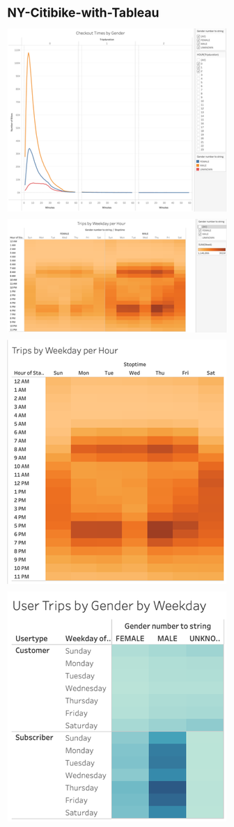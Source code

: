 # NY-Citibike-with-Tableau




![checkout_times_by_gender](Resources/checkout_times_by_gender.png)

![trips_by_weekday_per_hour_by_gender](Resources/trips_by_weekday_per_hour_by_gender.png)

![trips_by_weekday_per_hour](Resources/trips_by_weekday_per_hour.png)

![user_trips_by_gender_by_weekday](Resources/user_trips_by_gender_by_weekday.png)
